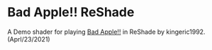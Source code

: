 # Bad Apple!! ReShade

A Demo shader for playing [Bad Apple!!](https://www.youtube.com/watch?v=FtutLA63Cp8) in ReShade by kingeric1992. (Aprl/23/2021)
